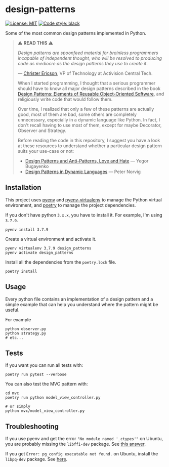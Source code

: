 # design-patterns

[![License: MIT](https://img.shields.io/badge/License-MIT-blue.svg)](https://opensource.org/licenses/MIT) [![Code style: black](https://img.shields.io/badge/code%20style-black-000000.svg)](https://github.com/ambv/black)

Some of the most common design patterns implemented in Python.

> :warning: **READ THIS** :warning:
>
> *Design patterns are spoonfeed material for brainless programmers incapable of independent thought, who will be resolved to producing code as mediocre as the design patterns they use to create it*.
>
> — [Christer Ericson](https://realtimecollisiondetection.net/blog/?p=81), VP of Technology at Activision Central Tech.
>
> When I started programming, I thought that a serious programmer should have to know all major design patterns described in the book [Design Patterns: Elements of Reusable Object-Oriented Software](https://en.wikipedia.org/wiki/Design_Patterns), and religiously write code that would follow them.
>
> Over time, I realized that only a few of these patterns are actually good, most of them are bad, some others are completely unnecessary, especially in a dynamic language like Python. In fact, I don't recall having to use most of them, except for maybe Decorator, Observer and Strategy.
>
> Before reading the code in this repository, I suggest you have a look at these resources to understand whether a particular design pattern suits your use-case or not:
> - [Design Patterns and Anti-Patterns, Love and Hate](https://www.yegor256.com/2016/02/03/design-patterns-and-anti-patterns.html) — Yegor Bugayenko
> - [Design Patterns in Dynamic Languages](https://norvig.com/design-patterns/) — Peter Norvig

## Installation

This project uses [pyenv](https://github.com/pyenv/pyenv) and [pyenv-virtualenv](https://github.com/pyenv/pyenv-virtualenv) to manage the Python virtual environment, and [poetry](https://poetry.eustace.io/) to manage the project dependencies.

If you don't have python `3.x.x`, you have to install it. For example, I'm using `3.7.9`.

```shell
pyenv install 3.7.9
```

Create a virtual environment and activate it.

```shell
pyenv virtualenv 3.7.9 design_patterns
pyenv activate design_patterns
```

Install all the dependencies from the `poetry.lock` file.

```shell
poetry install
```

## Usage

Every python file contains an implementation of a design pattern and a simple example that can help you understand where the pattern might be useful.

For example

```shell
python observer.py
python strategy.py
# etc...
```

## Tests

If you want you can run all tests with:

```shell
poetry run pytest --verbose
```

You can also test the MVC pattern with:

```shell
cd mvc
poetry run python model_view_controller.py

# or simply
python mvc/model_view_controller.py
```

## Troubleshooting

If you use pyenv and get the error `"No module named '_ctypes'"` on Ubuntu, you are probably missing the `libffi-dev` package. See [this answer](https://stackoverflow.com/a/60374453/3036129).

If you get `Error: pg_config executable not found.` on Ubuntu, install the `libpq-dev` package. See [here](https://stepupautomation.wordpress.com/2020/06/23/install-psycopg2-with-pg_config-error-in-ubuntu/).
